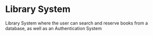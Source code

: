 # Library System
 Library System where the user can search and reserve books from a database, as well as an Authentication System
